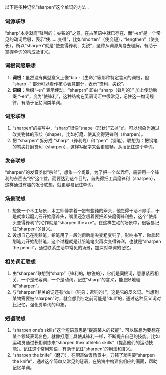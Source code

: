 以下是多种记忆“sharpen”这个单词的方法：

### 词源联想
“sharp”本身就有“锋利的；尖锐的”之意，在古英语中就已存在，而“-en”是一个常见的动词后缀，表示“使……变得”，比如“shorten”（使变短），“lengthen”（使变长）。所以“sharpen”就是“使变得锋利、尖锐”，这种从词源角度去理解，有助于掌握单词的构成及含义。

### 词根词缀联想
1. **词根**：虽然没有典型意义上像“bio -（生命）”等那种特定含义的词根，但 “sharp -” 部分可以看作核心表意部分，表示“锋利，尖锐”。
2. **词缀**：后缀“-en” 表示使动。“sharpen” 即由 “sharp（锋利的）” 加上使动后缀 “-en”，变为“使锋利”，这种结构在英语词汇中很常见，记住这一构词规律，有助于记忆同类单词。

### 词形联想
1. “sharpen”的拼写中，“sharp”很像“shape（形状）”去掉“e”。可以想象为通过改变物体的形状（shape），比如打磨，使其变得更锋利（sharpen）。
2. 把 “sharpen” 拆分成 “sharp”（锋利的）和 “pen”（钢笔）。联想为：把钢笔的笔尖打磨锋利（sharpen），这样写起字来会更顺畅，从而记住这个单词。

### 发音联想
“sharpen”的发音类似“杀盆”，想象一个场景，为了把一个盆弄坏，需要用一个锋利的东西去“杀”这个盆，而要达到这个目的，首先得把工具磨锋利（sharpen），这样通过有趣的发音联想，就更容易记住单词。

### 场景联想
1. 想象一个木工场景，木工师傅拿着一把有些钝的斧头，他觉得干活不顺手，于是就拿起磨刀石开始磨斧头，嘴里还念叨着要把斧头磨得锋利些，这个“使斧头变得锋利”的动作就是“sharpen the axe”。在这样生动的场景中，很容易记住“sharpen”的含义。
2. 设想自己在削铅笔，铅笔用了一段时间后笔尖变粗变钝了，影响书写，你拿起削笔刀开始削铅笔，这个过程就是让铅笔笔尖再次变得锋利，也就是“sharpen the pencil”，通过联系生活中常见的场景，加深对单词的记忆。

### 相关词汇联想
1. 由“sharpen”联想到“sharp”（锋利的，敏锐的），它们是同根词，意思紧密相关，一个是形容词，一个是动词，记住“sharp”的含义，能更好地理解“sharpen”。
2. 与“sharpen”相关的词还有“dull（钝的；迟钝的）”，这是它的反义词。当想到某物需要被“sharpen”时，就会想到它之前可能是“dull”的，通过这种反义词对比记忆，强化对单词的印象。

### 短语联想
1. “sharpen one's skills”这个短语意思是“提高某人的技能”，可以联想为要想在某个领域表现出色，就像打磨工具使其锋利一样，不断提升自己的技能。比如运动员通过长期训练来“sharpen their athletic skills”（提高他们的运动技能）。记住这个常用短语，有助于记住“sharpen”的用法和含义。
2. “sharpen the knife”（磨刀），在厨房做饭场景中，刀钝了就需要“sharpen the knife”，通过这个简单又常见的短语，在脑海中构建出相应的画面，帮助记忆单词。 